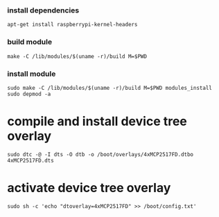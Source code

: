 ### install dependencies
```
apt-get install raspberrypi-kernel-headers
```

### build module
```
make -C /lib/modules/$(uname -r)/build M=$PWD
```

### install module
```
sudo make -C /lib/modules/$(uname -r)/build M=$PWD modules_install
sudo depmod -a
```

# compile and install device tree overlay
```
sudo dtc -@ -I dts -O dtb -o /boot/overlays/4xMCP2517FD.dtbo 4xMCP2517FD.dts
```

# activate device tree overlay
```
sudo sh -c 'echo "dtoverlay=4xMCP2517FD" >> /boot/config.txt'
```
